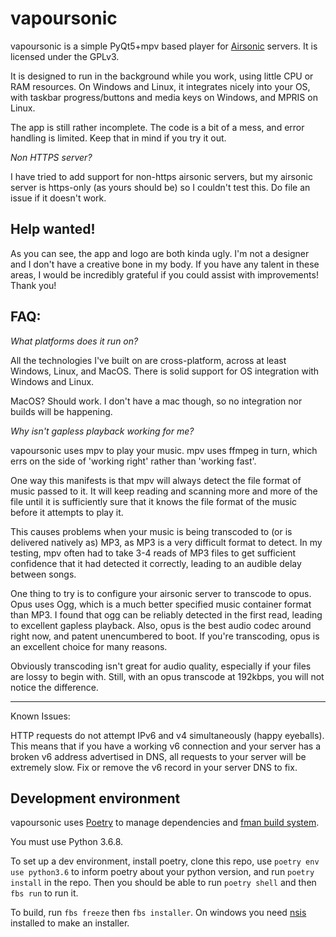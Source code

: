 vapoursonic
=

vapoursonic is a simple PyQt5+mpv based player for [Airsonic](https://github.com/airsonic/airsonic) servers. It is licensed under the GPLv3.

It is designed to run in the background while you work, using little CPU or RAM resources. On Windows and Linux, it integrates nicely into your OS, with taskbar progress/buttons and media keys on Windows, and MPRIS on Linux.

The app is still rather incomplete. The code is a bit of a mess, and error handling is limited. Keep that in mind if you try it out.

_*Non HTTPS server?*_

I have tried to add support for non-https airsonic servers, but my airsonic server is https-only (as yours should be) so I couldn't test this. Do file an issue if it doesn't work.

Help wanted!
--

As you can see, the app and logo are both kinda ugly. I'm not a designer and I don't have a creative bone in my body. If you have any talent in these areas, I would be incredibly grateful if you could assist with improvements! Thank you! 

FAQ:
--
_What platforms does it run on?_

All the technologies I've built on are cross-platform, across at least Windows, Linux, and MacOS. There is solid support for OS integration with Windows and Linux.

MacOS? Should work. I don't have a mac though, so no integration nor builds will be happening.

_Why isn't gapless playback working for me?_

vapoursonic uses mpv to play your music. mpv uses ffmpeg in turn, which errs on the side of 'working right' rather than 'working fast'.

One way this manifests is that mpv will always detect the file format of music passed to it. It will keep reading and scanning more and more of the file until it is sufficiently sure that it knows the file format of the music before it attempts to play it.

This causes problems when your music is being transcoded to (or is delivered natively as) MP3, as MP3 is a very difficult format to detect. In my testing, mpv often had to take 3-4 reads of MP3 files to get sufficient confidence that it had detected it correctly, leading to an audible delay between songs.

One thing to try is to configure your airsonic server to transcode to opus. Opus uses Ogg, which is a much better specified music container format than MP3. I found that ogg can be reliably detected in the first read, leading to excellent gapless playback. Also, opus is the best audio codec around right now, and patent unencumbered to boot. If you're transcoding, opus is an excellent choice for many reasons.

Obviously transcoding isn't great for audio quality, especially if your files are lossy to begin with. Still, with an opus transcode at 192kbps, you will not notice the difference.
***
Known Issues:

HTTP requests do not attempt IPv6 and v4 simultaneously (happy eyeballs). 
This means that if you have a working v6 connection and your server has a broken v6 address advertised in DNS, all requests to your server will be extremely slow. 
Fix or remove the v6 record in your server DNS to fix.

Development environment
---

vapoursonic uses [Poetry](https://python-poetry.org) to manage dependencies and [fman build system](https://build-system.fman.io/).

You must use Python 3.6.8.

To set up a dev environment, install poetry, clone this repo, use `poetry env use python3.6` to inform poetry about your python version, and run `poetry install` in the repo. Then you should be able to run `poetry shell` and then `fbs run` to run it. 

To build, run `fbs freeze` then `fbs installer`. On windows you need [nsis](https://nsis.sourceforge.io/Download) installed to make an installer. 
